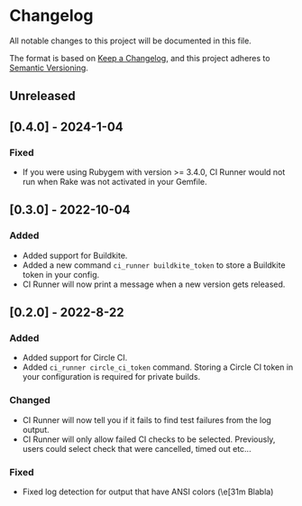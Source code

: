 # Changelog
All notable changes to this project will be documented in this file.

The format is based on [Keep a Changelog](https://keepachangelog.com/en/1.0.0/),
and this project adheres to [Semantic Versioning](https://semver.org/spec/v2.0.0.html).

## Unreleased

## [0.4.0] - 2024-1-04
### Fixed
- If you were using Rubygem with version >= 3.4.0, CI Runner would not run when
  Rake was not activated in your Gemfile.

## [0.3.0] - 2022-10-04
### Added
- Added support for Buildkite.
- Added a new command `ci_runner buildkite_token` to store a Buildkite token in your config.
- CI Runner will now print a message when a new version gets released.

## [0.2.0] - 2022-8-22
### Added
- Added support for Circle CI.
- Added `ci_runner circle_ci_token` command. Storing a Circle CI token in your configuration is
  required for private builds.

### Changed
- CI Runner will now tell you if it fails to find test failures from the log output.
- CI Runner will only allow failed CI checks to be selected. Previously, users could select
  check that were cancelled, timed out etc...

### Fixed
- Fixed log detection for output that have ANSI colors (\e[31m Blabla)
